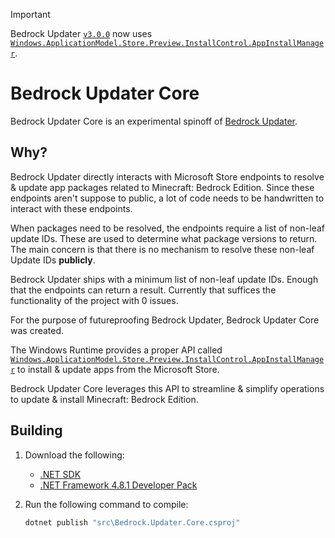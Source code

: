 > [!IMPORTANT]
> Bedrock Updater [`v3.0.0`](https://github.com/Aetopia/BedrockUpdater/releases/tag/v3.0.0) now uses  [`Windows.ApplicationModel.Store.Preview.InstallControl.AppInstallManager`](https://learn.microsoft.com/uwp/api/windows.applicationmodel.store.preview.installcontrol.appinstallmanager).

# Bedrock Updater Core

Bedrock Updater Core is an experimental spinoff of [Bedrock Updater](https://github.com/Aetopia/BedrockUpdater).

## Why?

Bedrock Updater directly interacts with Microsoft Store endpoints to resolve & update app packages related to Minecraft: Bedrock Edition. 
Since these endpoints aren't suppose to public, a lot of code needs to be handwritten to interact with these endpoints. 

When packages need to be resolved, the endpoints require a list of non-leaf update IDs. 
These are used to determine what package versions to return. 
The main concern is that there is no mechanism to resolve these non-leaf Update IDs **publicly**.

Bedrock Updater ships with a minimum list of non-leaf update IDs. Enough that the endpoints can return a result.
Currently that suffices the functionality of the project with 0 issues.

For the purpose of futureproofing Bedrock Updater, Bedrock Updater Core was created.

The Windows Runtime provides a proper API called [`Windows.ApplicationModel.Store.Preview.InstallControl.AppInstallManager`](https://learn.microsoft.com/uwp/api/windows.applicationmodel.store.preview.installcontrol.appinstallmanager) to install & update apps from the Microsoft Store.

Bedrock Updater Core leverages this API to streamline & simplify operations to update & install Minecraft: Bedrock Edition. 

## Building
1. Download the following:
    - [.NET SDK](https://dotnet.microsoft.com/en-us/download)
    - [.NET Framework 4.8.1 Developer Pack](https://dotnet.microsoft.com/en-us/download/dotnet-framework/thank-you/net481-developer-pack-offline-installer)

2. Run the following command to compile:

    ```cmd
    dotnet publish "src\Bedrock.Updater.Core.csproj"
    ```
